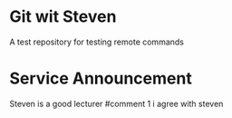 # Git wit Steven
A test repository for testing remote commands
# Service Announcement
Steven is a good lecturer
#comment 1
i agree with steven
